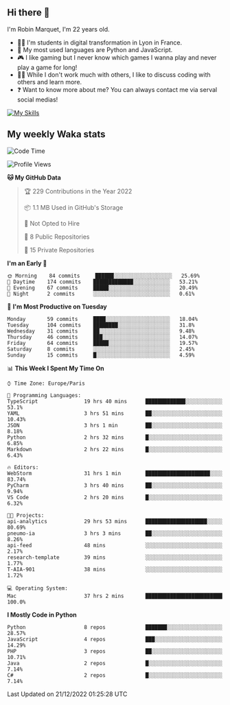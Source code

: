 ## Hi there 👋

I'm Robin Marquet, I'm 22 years old.

- 👨‍💻 I'm students in digital transformation in Lyon in France.
- 🌱 My most used languages are Python and JavaScript.
- 🎮 I like gaming but I never know which games I wanna play and never play a game for long!
- 👯‍♀️ While I don't work much with others, I like to discuss coding with others and learn more.
- ❓ Want to know more about me? You can always contact me via serval social medias!

[![My Skills](https://skillicons.dev/icons?i=js,html,css,docker,express,figma,firebase,graphql,mongodb,mysql,nodejs,py,react,ts,vue)](https://skillicons.dev)

## My weekly Waka stats

<!--START_SECTION:waka-->
![Code Time](http://img.shields.io/badge/Code%20Time-3%2C064%20hrs%2037%20mins-blue)

![Profile Views](http://img.shields.io/badge/Profile%20Views-0-blue)

**🐱 My GitHub Data** 

> 🏆 229 Contributions in the Year 2022
 > 
> 📦 1.1 MB Used in GitHub's Storage 
 > 
> 🚫 Not Opted to Hire
 > 
> 📜 8 Public Repositories 
 > 
> 🔑 15 Private Repositories  
 > 
**I'm an Early 🐤** 

```text
🌞 Morning    84 commits     ██████░░░░░░░░░░░░░░░░░░░   25.69% 
🌆 Daytime    174 commits    █████████████░░░░░░░░░░░░   53.21% 
🌃 Evening    67 commits     █████░░░░░░░░░░░░░░░░░░░░   20.49% 
🌙 Night      2 commits      ░░░░░░░░░░░░░░░░░░░░░░░░░   0.61%

```
📅 **I'm Most Productive on Tuesday** 

```text
Monday       59 commits     ████░░░░░░░░░░░░░░░░░░░░░   18.04% 
Tuesday      104 commits    ████████░░░░░░░░░░░░░░░░░   31.8% 
Wednesday    31 commits     ██░░░░░░░░░░░░░░░░░░░░░░░   9.48% 
Thursday     46 commits     ███░░░░░░░░░░░░░░░░░░░░░░   14.07% 
Friday       64 commits     █████░░░░░░░░░░░░░░░░░░░░   19.57% 
Saturday     8 commits      ░░░░░░░░░░░░░░░░░░░░░░░░░   2.45% 
Sunday       15 commits     █░░░░░░░░░░░░░░░░░░░░░░░░   4.59%

```


📊 **This Week I Spent My Time On** 

```text
⌚︎ Time Zone: Europe/Paris

💬 Programming Languages: 
TypeScript               19 hrs 40 mins      █████████████░░░░░░░░░░░░   53.1% 
YAML                     3 hrs 51 mins       ██░░░░░░░░░░░░░░░░░░░░░░░   10.43% 
JSON                     3 hrs 1 min         ██░░░░░░░░░░░░░░░░░░░░░░░   8.18% 
Python                   2 hrs 32 mins       █░░░░░░░░░░░░░░░░░░░░░░░░   6.85% 
Markdown                 2 hrs 22 mins       █░░░░░░░░░░░░░░░░░░░░░░░░   6.43%

🔥 Editors: 
WebStorm                 31 hrs 1 min        █████████████████████░░░░   83.74% 
PyCharm                  3 hrs 40 mins       ██░░░░░░░░░░░░░░░░░░░░░░░   9.94% 
VS Code                  2 hrs 20 mins       █░░░░░░░░░░░░░░░░░░░░░░░░   6.32%

🐱‍💻 Projects: 
api-analytics            29 hrs 53 mins      ████████████████████░░░░░   80.69% 
pneumo-ia                3 hrs 3 mins        ██░░░░░░░░░░░░░░░░░░░░░░░   8.26% 
api-feed                 48 mins             ░░░░░░░░░░░░░░░░░░░░░░░░░   2.17% 
research-template        39 mins             ░░░░░░░░░░░░░░░░░░░░░░░░░   1.77% 
T-AIA-901                38 mins             ░░░░░░░░░░░░░░░░░░░░░░░░░   1.72%

💻 Operating System: 
Mac                      37 hrs 2 mins       █████████████████████████   100.0%

```

**I Mostly Code in Python** 

```text
Python                   8 repos             ███████░░░░░░░░░░░░░░░░░░   28.57% 
JavaScript               4 repos             ███░░░░░░░░░░░░░░░░░░░░░░   14.29% 
PHP                      3 repos             ██░░░░░░░░░░░░░░░░░░░░░░░   10.71% 
Java                     2 repos             █░░░░░░░░░░░░░░░░░░░░░░░░   7.14% 
C#                       2 repos             █░░░░░░░░░░░░░░░░░░░░░░░░   7.14%

```



 Last Updated on 21/12/2022 01:25:28 UTC
<!--END_SECTION:waka-->

